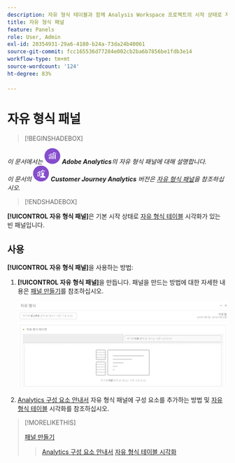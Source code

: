 ```yaml
---
description: 자유 형식 테이블과 함께 Analysis Workspace 프로젝트의 시작 상태로 자유 형식 패널을 사용하는 방법에 대해 알아봅니다.
title: 자유 형식 패널
feature: Panels
role: User, Admin
exl-id: 20354931-29a6-4180-b24a-73da24b40061
source-git-commit: fcc165536d77284e002cb2ba6b7856be1fdb3e14
workflow-type: tm+mt
source-wordcount: '124'
ht-degree: 83%

---
```


# 자유 형식 패널

>[!BEGINSHADEBOX]

_이 문서에서는_ ![Adobe Analytics](/help/assets/icons/AdobeAnalytics.svg) _**Adobe Analytics**&#x200B;의 자유 형식 패널에 대해 설명합니다._<br/>_이 문서의_ ![CustomerJourneyAnalytics](/help/assets/icons/CustomerJourneyAnalytics.svg) _**Customer Journey Analytics** 버전은 [자유 형식 패널](/help/analyze/analysis-workspace/c-panels/freeform-panel.md)을 참조하십시오._

>[!ENDSHADEBOX]


**[!UICONTROL 자유 형식 패널]**&#x200B;은 기본 시작 상태로 [자유 형식 테이블](/help/analyze/analysis-workspace/visualizations/freeform-table/freeform-table.md) 시각화가 있는 빈 패널입니다.

## 사용

**[!UICONTROL 자유 형식 패널]**&#x200B;을 사용하는 방법:

1. **[!UICONTROL 자유 형식 패널]**&#x200B;을 만듭니다. 패널을 만드는 방법에 대한 자세한 내용은 [패널 만들기](panels.md#create-a-panel)를 참조하십시오.

   ![자유 형식 테이블이 있는 빈 패널을 보여 주는 기본 자유 형식 패널.](assets/freeform-panel.png)

1. [Analytics 구성 요소 안내서](/help/components/home.md) 자유 형식 패널에 구성 요소를 추가하는 방법 및 [자유 형식 테이블](/help/analyze/analysis-workspace/visualizations/freeform-table/freeform-table.md) 시각화를 참조하십시오.


>[!MORELIKETHIS]
>
>[패널 만들기](/help/analyze/analysis-workspace/c-panels/panels.md#create-a-panel)
>>[Analytics 구성 요소 안내서](/help/components/home.md)
>>[자유 형식 테이블 시각화](/help/analyze/analysis-workspace/visualizations/freeform-table/freeform-table.md)
>
